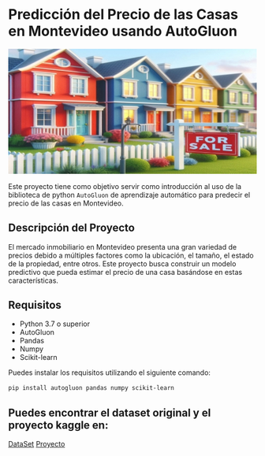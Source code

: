 # Predicción del Precio de las Casas en Montevideo usando AutoGluon

![](https://github.com/ale-uy/Montevideo_Real_Estate/blob/main/dataset-cover.jpg)

Este proyecto tiene como objetivo servir como introducción al uso de la biblioteca de python ``AutoGluon`` de aprendizaje automático para predecir el precio de las casas en Montevideo.

## Descripción del Proyecto

El mercado inmobiliario en Montevideo presenta una gran variedad de precios debido a múltiples factores como la ubicación, el tamaño, el estado de la propiedad, entre otros. Este proyecto busca construir un modelo predictivo que pueda estimar el precio de una casa basándose en estas características.

## Requisitos

- Python 3.7 o superior
- AutoGluon
- Pandas
- Numpy
- Scikit-learn

Puedes instalar los requisitos utilizando el siguiente comando:

```bash
pip install autogluon pandas numpy scikit-learn
```

## Puedes encontrar el dataset original y el proyecto kaggle en:

[DataSet](https://www.kaggle.com/datasets/lasm1984/casas-a-la-venta-en-montevideo)
[Proyecto](https://www.kaggle.com/code/lasm1984/montevideo-houses-price-autogluon)
